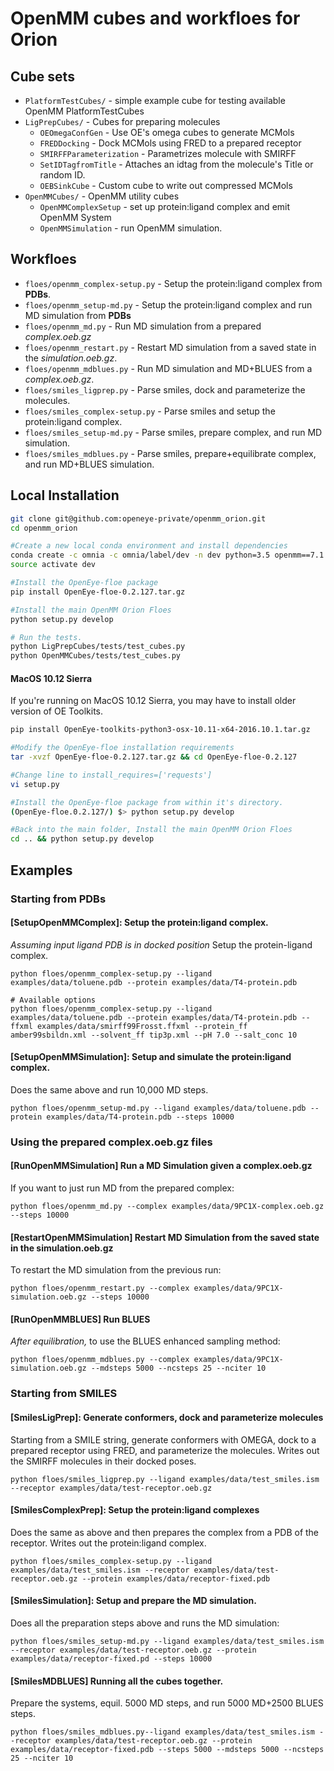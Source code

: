 # OpenMM cubes and workfloes for Orion

## Cube sets

* `PlatformTestCubes/` - simple example cube for testing available OpenMM PlatformTestCubes
* `LigPrepCubes/` - Cubes for preparing molecules
  * `OEOmegaConfGen` - Use OE's omega cubes to generate MCMols
  * `FREDDocking` - Dock MCMols using FRED to a prepared receptor
  * `SMIRFFParameterization` - Parametrizes molecule with SMIRFF
  * `SetIDTagfromTitle` - Attaches an idtag from the molecule's Title or random ID.
  * `OEBSinkCube` - Custom cube to write out compressed MCMols
* `OpenMMCubes/` - OpenMM utility cubes
  * `OpenMMComplexSetup` - set up protein:ligand complex and emit OpenMM System
  * `OpenMMSimulation` - run OpenMM simulation.

## Workfloes

* `floes/openmm_complex-setup.py` - Setup the protein:ligand complex from **PDBs**.
* `floes/openmm_setup-md.py` - Setup the protein:ligand complex and run MD simulation from **PDBs**
* `floes/openmm_md.py` - Run MD simulation from a prepared *complex.oeb.gz*
* `floes/openmm_restart.py` - Restart MD simulation from a saved state in the *simulation.oeb.gz*.
* `floes/openmm_mdblues.py` - Run MD simulation and MD+BLUES from a *complex.oeb.gz*.
* `floes/smiles_ligprep.py` - Parse smiles, dock and parameterize the molecules.
* `floes/smiles_complex-setup.py` - Parse smiles and setup the protein:ligand complex.
* `floes/smiles_setup-md.py` - Parse smiles, prepare complex, and run MD simulation.
* `floes/smiles_mdblues.py` - Parse smiles, prepare+equilibrate complex, and run MD+BLUES simulation.

## Local Installation
```bash
git clone git@github.com:openeye-private/openmm_orion.git
cd openmm_orion

#Create a new local conda environment and install dependencies
conda create -c omnia -c omnia/label/dev -n dev python=3.5 openmm==7.1.0rc1 openmoltools==0.7.4 ambermini==16.16.0 smarty==0.1.4 parmed==2.7.1 pdbfixer==1.4
source activate dev

#Install the OpenEye-floe package
pip install OpenEye-floe-0.2.127.tar.gz

#Install the main OpenMM Orion Floes
python setup.py develop

# Run the tests.
python LigPrepCubes/tests/test_cubes.py
python OpenMMCubes/tests/test_cubes.py
```
#### MacOS 10.12 Sierra
If you're running on MacOS 10.12 Sierra, you may have to install
older version of OE Toolkits.
```bash
pip install OpenEye-toolkits-python3-osx-10.11-x64-2016.10.1.tar.gz

#Modify the OpenEye-floe installation requirements
tar -xvzf OpenEye-floe-0.2.127.tar.gz && cd OpenEye-floe-0.2.127

#Change line to install_requires=['requests']
vi setup.py

#Install the OpenEye-floe package from within it's directory.
(OpenEye-floe.0.2.127/) $> python setup.py develop

#Back into the main folder, Install the main OpenMM Orion Floes
cd .. && python setup.py develop
```

## Examples
### Starting from PDBs
#### [SetupOpenMMComplex]: Setup the protein:ligand complex.
*Assuming input ligand PDB is in docked position*
Setup the protein-ligand complex.
```
python floes/openmm_complex-setup.py --ligand examples/data/toluene.pdb --protein examples/data/T4-protein.pdb

# Available options
python floes/openmm_complex-setup.py --ligand examples/data/toluene.pdb --protein examples/data/T4-protein.pdb --ffxml examples/data/smirff99Frosst.ffxml --protein_ff amber99sbildn.xml --solvent_ff tip3p.xml --pH 7.0 --salt_conc 10
```

#### [SetupOpenMMSimulation]: Setup and simulate the protein:ligand complex.
Does the same above and run 10,000 MD steps.
```
python floes/openmm_setup-md.py --ligand examples/data/toluene.pdb --protein examples/data/T4-protein.pdb --steps 10000
```

### Using the prepared complex.oeb.gz files
#### [RunOpenMMSimulation] Run a MD Simulation given a complex.oeb.gz
If you want to just run MD from the prepared complex:
```
python floes/openmm_md.py --complex examples/data/9PC1X-complex.oeb.gz --steps 10000
```

#### [RestartOpenMMSimulation] Restart MD Simulation from the saved state in the simulation.oeb.gz
To restart the MD simulation from the previous run:
```
python floes/openmm_restart.py --complex examples/data/9PC1X-simulation.oeb.gz --steps 10000
```

#### [RunOpenMMBLUES] Run BLUES
*After equilibration,* to use the BLUES enhanced sampling method:
```
python floes/openmm_mdblues.py --complex examples/data/9PC1X-simulation.oeb.gz --mdsteps 5000 --ncsteps 25 --nciter 10
```

### Starting from SMILES
#### [SmilesLigPrep]: Generate conformers, dock and parameterize molecules
Starting from a SMILE string, generate conformers with OMEGA, dock to a
prepared receptor using FRED, and parameterize the molecules. Writes out the
SMIRFF molecules in their docked poses.
```
python floes/smiles_ligprep.py --ligand examples/data/test_smiles.ism --receptor examples/data/test-receptor.oeb.gz
```

#### [SmilesComplexPrep]: Setup the protein:ligand complexes
Does the same as above and then prepares the complex from a PDB of the receptor.
Writes out the protein:ligand complex.
```
python floes/smiles_complex-setup.py --ligand examples/data/test_smiles.ism --receptor examples/data/test-receptor.oeb.gz --protein examples/data/receptor-fixed.pdb
```

#### [SmilesSimulation]: Setup and prepare the MD simulation.
Does all the preparation steps above and runs the MD simulation:
```
python floes/smiles_setup-md.py --ligand examples/data/test_smiles.ism --receptor examples/data/test-receptor.oeb.gz --protein examples/data/receptor-fixed.pd --steps 10000
```

#### [SmilesMDBLUES] Running all the cubes together.
Prepare the systems, equil. 5000 MD steps, and run 5000 MD+2500 BLUES steps.
```
python floes/smiles_mdblues.py--ligand examples/data/test_smiles.ism --receptor examples/data/test-receptor.oeb.gz --protein examples/data/receptor-fixed.pdb --steps 5000 --mdsteps 5000 --ncsteps 25 --nciter 10
```
